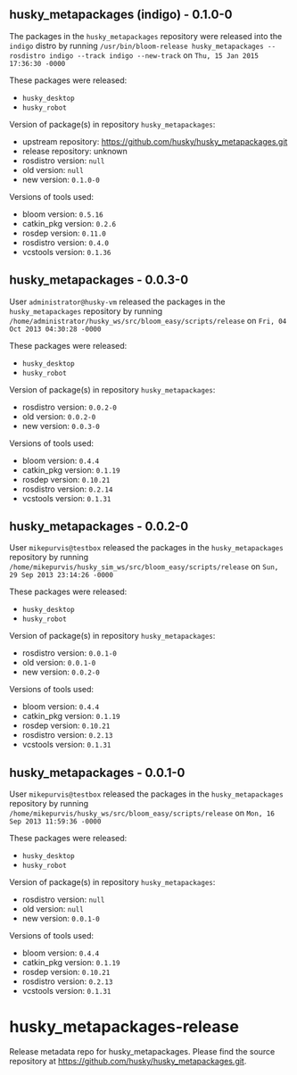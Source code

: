 ## husky_metapackages (indigo) - 0.1.0-0

The packages in the `husky_metapackages` repository were released into the `indigo` distro by running `/usr/bin/bloom-release husky_metapackages --rosdistro indigo --track indigo --new-track` on `Thu, 15 Jan 2015 17:36:30 -0000`

These packages were released:
- `husky_desktop`
- `husky_robot`

Version of package(s) in repository `husky_metapackages`:
- upstream repository: https://github.com/husky/husky_metapackages.git
- release repository: unknown
- rosdistro version: `null`
- old version: `null`
- new version: `0.1.0-0`

Versions of tools used:
- bloom version: `0.5.16`
- catkin_pkg version: `0.2.6`
- rosdep version: `0.11.0`
- rosdistro version: `0.4.0`
- vcstools version: `0.1.36`


## husky_metapackages - 0.0.3-0

User `administrator@husky-vm` released the packages in the `husky_metapackages` repository by running `/home/administrator/husky_ws/src/bloom_easy/scripts/release` on `Fri, 04 Oct 2013 04:30:28 -0000`

These packages were released:
- `husky_desktop`
- `husky_robot`

Version of package(s) in repository `husky_metapackages`:
- rosdistro version: `0.0.2-0`
- old version: `0.0.2-0`
- new version: `0.0.3-0`

Versions of tools used:
- bloom version: `0.4.4`
- catkin_pkg version: `0.1.19`
- rosdep version: `0.10.21`
- rosdistro version: `0.2.14`
- vcstools version: `0.1.31`


## husky_metapackages - 0.0.2-0

User `mikepurvis@testbox` released the packages in the `husky_metapackages` repository by running `/home/mikepurvis/husky_sim_ws/src/bloom_easy/scripts/release` on `Sun, 29 Sep 2013 23:14:26 -0000`

These packages were released:
- `husky_desktop`
- `husky_robot`

Version of package(s) in repository `husky_metapackages`:
- rosdistro version: `0.0.1-0`
- old version: `0.0.1-0`
- new version: `0.0.2-0`

Versions of tools used:
- bloom version: `0.4.4`
- catkin_pkg version: `0.1.19`
- rosdep version: `0.10.21`
- rosdistro version: `0.2.13`
- vcstools version: `0.1.31`


## husky_metapackages - 0.0.1-0

User `mikepurvis@testbox` released the packages in the `husky_metapackages` repository by running `/home/mikepurvis/husky_ws/src/bloom_easy/scripts/release` on `Mon, 16 Sep 2013 11:59:36 -0000`

These packages were released:
- `husky_desktop`
- `husky_robot`

Version of package(s) in repository `husky_metapackages`:
- rosdistro version: `null`
- old version: `null`
- new version: `0.0.1-0`

Versions of tools used:
- bloom version: `0.4.4`
- catkin_pkg version: `0.1.19`
- rosdep version: `0.10.21`
- rosdistro version: `0.2.13`
- vcstools version: `0.1.31`


husky_metapackages-release
==========================

Release metadata repo for husky_metapackages. Please find the source repository at https://github.com/husky/husky_metapackages.git.
